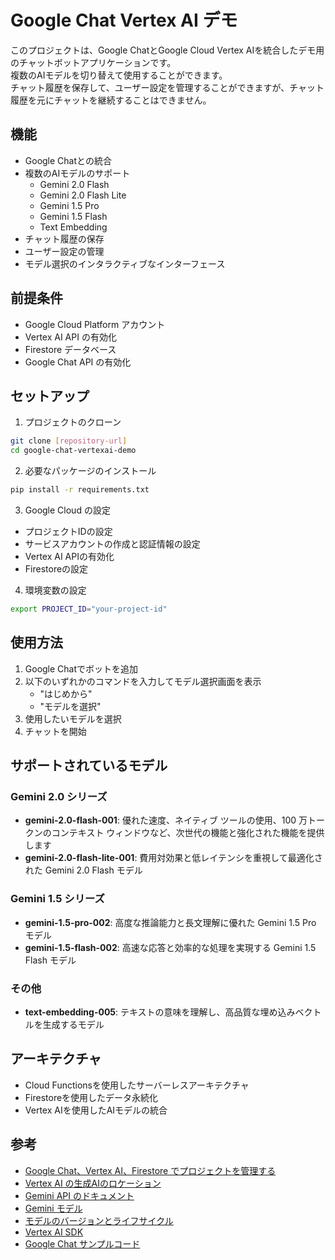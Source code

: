 # Google Chat Vertex AI デモ

このプロジェクトは、Google ChatとGoogle Cloud Vertex AIを統合したデモ用のチャットボットアプリケーションです。<br>
複数のAIモデルを切り替えて使用することができます。<br>
チャット履歴を保存して、ユーザー設定を管理することができますが、チャット履歴を元にチャットを継続することはできません。

## 機能

- Google Chatとの統合
- 複数のAIモデルのサポート
  - Gemini 2.0 Flash
  - Gemini 2.0 Flash Lite
  - Gemini 1.5 Pro
  - Gemini 1.5 Flash
  - Text Embedding
- チャット履歴の保存
- ユーザー設定の管理
- モデル選択のインタラクティブなインターフェース

## 前提条件

- Google Cloud Platform アカウント
- Vertex AI API の有効化
- Firestore データベース
- Google Chat API の有効化

## セットアップ

1. プロジェクトのクローン
```bash
git clone [repository-url]
cd google-chat-vertexai-demo
```

2. 必要なパッケージのインストール
```bash
pip install -r requirements.txt
```

3. Google Cloud の設定
- プロジェクトIDの設定
- サービスアカウントの作成と認証情報の設定
- Vertex AI APIの有効化
- Firestoreの設定

4. 環境変数の設定
```bash
export PROJECT_ID="your-project-id"
```

## 使用方法

1. Google Chatでボットを追加
2. 以下のいずれかのコマンドを入力してモデル選択画面を表示
   - "はじめから"
   - "モデルを選択"
3. 使用したいモデルを選択
4. チャットを開始

## サポートされているモデル

### Gemini 2.0 シリーズ
- **gemini-2.0-flash-001**: 優れた速度、ネイティブ ツールの使用、100 万トークンのコンテキスト ウィンドウなど、次世代の機能と強化された機能を提供します
- **gemini-2.0-flash-lite-001**: 費用対効果と低レイテンシを重視して最適化された Gemini 2.0 Flash モデル

### Gemini 1.5 シリーズ
- **gemini-1.5-pro-002**: 高度な推論能力と長文理解に優れた Gemini 1.5 Pro モデル
- **gemini-1.5-flash-002**: 高速な応答と効率的な処理を実現する Gemini 1.5 Flash モデル

### その他
- **text-embedding-005**: テキストの意味を理解し、高品質な埋め込みベクトルを生成するモデル

## アーキテクチャ

- Cloud Functionsを使用したサーバーレスアーキテクチャ
- Firestoreを使用したデータ永続化
- Vertex AIを使用したAIモデルの統合

## 参考

- [Google Chat、Vertex AI、Firestore でプロジェクトを管理する](https://developers.google.com/workspace/chat/tutorial-project-management?hl=ja)
- [Vertex AI の生成AIのロケーション](https://cloud.google.com/vertex-ai/generative-ai/docs/learn/locations?hl=ja#asia-pacific)
- [Gemini API のドキュメント](https://ai.google.dev/gemini-api/docs?hl=ja)
- [Gemini モデル](https://cloud.google.com/vertex-ai/generative-ai/docs/learn/models?hl=ja#gemini-models)
- [モデルのバージョンとライフサイクル](https://cloud.google.com/vertex-ai/generative-ai/docs/learn/model-versions?hl=ja)
- [Vertex AI SDK](https://cloud.google.com/vertex-ai/generative-ai/docs/migrate-to-v2?hl=ja#migrate-with-vertex-ai-sdk)
- [Google Chat サンプルコード](https://github.com/googleworkspace/google-chat-samples/tree/main/python/basic-app)
